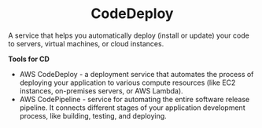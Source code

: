<div align="center">

# **CodeDeploy**

</div>

A service that helps you automatically deploy (install or update) your code to servers, virtual machines, or cloud instances.

__Tools for CD__

   * AWS CodeDeploy - a deployment service that automates the process of deploying your application to various compute resources (like EC2 instances, on-premises servers, or AWS Lambda).
   * AWS CodePipeline - service for automating the entire software release pipeline. It connects different stages of your application development process, like building, testing, and deploying.

